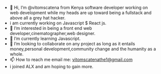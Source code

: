 - 👋 Hi, I’m @vitomscatena from Kenya software developer working on web development while my heads are up toward being a fullstack and above all a grey hat hacker.
- i am currently working on Javascript $ React js.
- 👀 I’m interested in being a front end web developer,cinematographer,web designer.
- 🌱 I’m currently learning Javascript.
- 💞️ I’m looking to collaborate on any project as long as it entails money,personal development,community change and the humanity as a whole.
- 📫 How to reach me email me: vitomscatenathe1@gmail.com
- i joined ALX and am hoping to gain more.   

<!---
3kcpadvitoms/3kcpadvitoms is a ✨ special ✨ repository because its `README.md` (this file) appears on your GitHub profile.
You can click the Preview link to take a look at your changes.
--->
